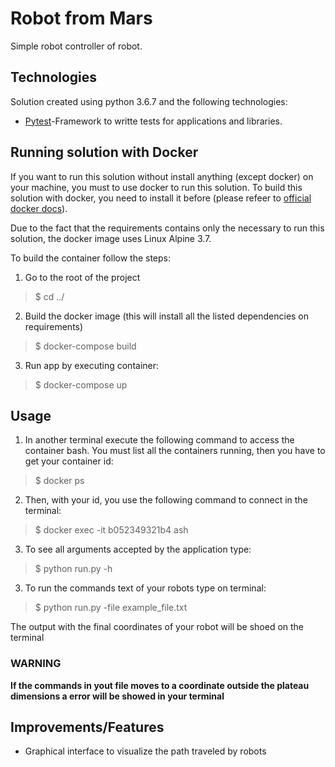 # Robot from Mars

Simple robot controller of robot.

## Technologies
Solution created using python 3.6.7 and the following technologies:
- [Pytest](https://docs.pytest.org/en/latest/)-Framework to writte tests for applications and libraries.

## Running solution with Docker

If you want to run this solution without install anything (except docker)  on your machine, you must to use docker to run this solution. To build this solution with docker, you need to install it before (please refeer to [official docker docs](https://docs.docker.com/install/)).

Due to the fact that the requirements contains only the necessary to run this solution, the docker image uses Linux Alpine 3.7.

To build the container follow the steps:

1. Go to the root of the project
>$ cd ../

2. Build the docker image (this will install all the listed dependencies on requirements)
>$ docker-compose build

3. Run app by executing container:
>$ docker-compose up

## Usage

1. In another terminal execute the following command to access the container bash. You must list all the containers running, then you have to get your container id:
>$ docker ps

2. Then, with your id, you use the following command to connect in the terminal:
>$ docker exec -it b052349321b4 ash

3. To see all arguments accepted by the application type:
>$ python run.py -h

3. To run the commands text of your robots type on terminal:
>$ python run.py -file example_file.txt

The output with the final coordinates of your robot will be shoed on the terminal

### WARNING
**If the commands in yout file moves to a coordinate outside the plateau dimensions a error will be showed in your terminal**


## Improvements/Features

* Graphical interface to visualize the path traveled by robots
